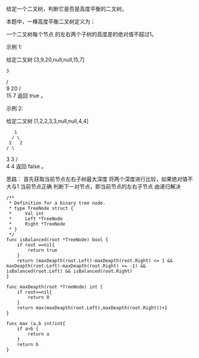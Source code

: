给定一个二叉树，判断它是否是高度平衡的二叉树。

本题中，一棵高度平衡二叉树定义为：

一个二叉树每个节点 的左右两个子树的高度差的绝对值不超过1。

示例 1:

给定二叉树 [3,9,20,null,null,15,7]

    3
   / \
  9  20
    /  \
   15   7
返回 true 。

示例 2:

给定二叉树 [1,2,2,3,3,null,null,4,4]

       1
      / \
     2   2
    / \
   3   3
  / \
 4   4
返回 false 。

思路：
首先获取当前节点左右子树最大深度
将两个深度进行比较，如果绝对值不大与1 当前节点正确
判断下一对节点，即当前节点的左右子节点
由递归解决

```
/**
 * Definition for a binary tree node.
 * type TreeNode struct {
 *     Val int
 *     Left *TreeNode
 *     Right *TreeNode
 * }
 */
func isBalanced(root *TreeNode) bool {
    if root ==nil{
        return true
    }
    return (maxDeapth(root.Left)-maxDeapth(root.Right) <= 1 && maxDeapth(root.Left)-maxDeapth(root.Right) >= -1) && isBalanced(root.Left) && isBalanced(root.Right)
}

func maxDeapth(root *TreeNode) int {
    if root==nil{
        return 0
    }
    return max(maxDeapth(root.Left),maxDeapth(root.Right))+1 
}

func max (a,b int)int{
    if a>b {
        return a
    }
    return b
}
```
